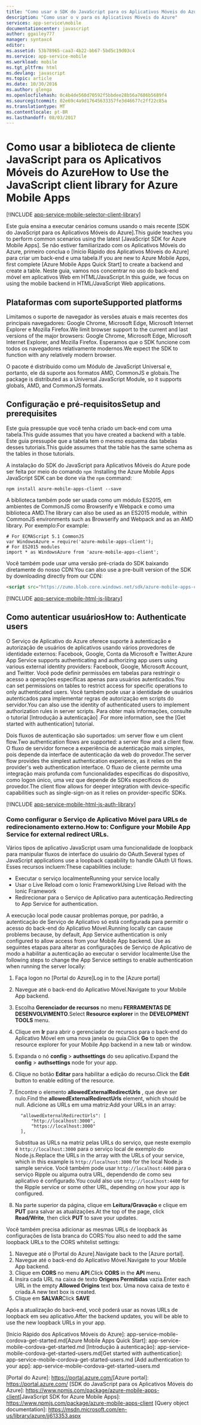 ```yaml
---
title: "Como usar o SDK do JavaScript para os Aplicativos Móveis do Azure"
description: "Como usar o v para os Aplicativos Móveis do Azure"
services: app-service\mobile
documentationcenter: javascript
author: ggailey777
manager: syntaxc4
editor: 
ms.assetid: 53b78965-caa3-4b22-bb67-5bd5c19d03c4
ms.service: app-service-mobile
ms.workload: mobile
ms.tgt_pltfrm: html
ms.devlang: javascript
ms.topic: article
ms.date: 10/30/2016
ms.author: glenga
ms.openlocfilehash: 0c4b4de560d70592f5bbdee28b56a7686b5689f4
ms.sourcegitcommit: 02e69c4a9d17645633357fe3d46677c2ff22c85a
ms.translationtype: MT
ms.contentlocale: pt-BR
ms.lasthandoff: 08/03/2017
---
```

# <a name="how-to-use-the-javascript-client-library-for-azure-mobile-apps"></a><span data-ttu-id="8e61a-103">Como usar a biblioteca de cliente JavaScript para os Aplicativos Móveis do Azure</span><span class="sxs-lookup"><span data-stu-id="8e61a-103">How to Use the JavaScript client library for Azure Mobile Apps</span></span>
[!INCLUDE [app-service-mobile-selector-client-library](../../includes/app-service-mobile-selector-client-library.md)]

<span data-ttu-id="8e61a-104">Este guia ensina a executar cenários comuns usando o mais recente [SDK do JavaScript para os Aplicativos Móveis do Azure].</span><span class="sxs-lookup"><span data-stu-id="8e61a-104">This guide teaches you to perform common scenarios using the latest [JavaScript SDK for Azure Mobile Apps].</span></span> <span data-ttu-id="8e61a-105">Se não estiver familiarizado com os Aplicativos Móveis do Azure, primeiro conclua o [Início Rápido dos Aplicativos Móveis do Azure] para criar um back-end e uma tabela.</span><span class="sxs-lookup"><span data-stu-id="8e61a-105">If you are new to Azure Mobile Apps, first complete [Azure Mobile Apps Quick Start] to create a backend and create a table.</span></span> <span data-ttu-id="8e61a-106">Neste guia, vamos nos concentrar no uso do back-end móvel em aplicativos Web em HTML/JavaScript.</span><span class="sxs-lookup"><span data-stu-id="8e61a-106">In this guide, we focus on using the mobile backend in HTML/JavaScript Web applications.</span></span>

## <a name="supported-platforms"></a><span data-ttu-id="8e61a-107">Plataformas com suporte</span><span class="sxs-lookup"><span data-stu-id="8e61a-107">Supported platforms</span></span>
<span data-ttu-id="8e61a-108">Limitamos o suporte de navegador às versões atuais e mais recentes dos principais navegadores: Google Chrome, Microsoft Edge, Microsoft Internet Explorer e Mozilla Firefox.</span><span class="sxs-lookup"><span data-stu-id="8e61a-108">We limit browser support to the current and last versions of the major browsers:  Google Chrome, Microsoft Edge, Microsoft Internet Explorer, and Mozilla Firefox.</span></span>  <span data-ttu-id="8e61a-109">Esperamos que o SDK funcione com todos os navegadores relativamente modernos.</span><span class="sxs-lookup"><span data-stu-id="8e61a-109">We expect the SDK to function with any relatively modern browser.</span></span>

<span data-ttu-id="8e61a-110">O pacote é distribuído como um Módulo de JavaScript Universal e, portanto, ele dá suporte aos formatos AMD, CommonJS e globais.</span><span class="sxs-lookup"><span data-stu-id="8e61a-110">The package is distributed as a Universal JavaScript Module, so it supports globals, AMD, and CommonJS formats.</span></span>

## <span data-ttu-id="8e61a-111"><a name="Setup"></a>Configuração e pré-requisitos</span><span class="sxs-lookup"><span data-stu-id="8e61a-111"><a name="Setup"></a>Setup and prerequisites</span></span>
<span data-ttu-id="8e61a-112">Este guia pressupõe que você tenha criado um back-end com uma tabela.</span><span class="sxs-lookup"><span data-stu-id="8e61a-112">This guide assumes that you have created a backend with a table.</span></span> <span data-ttu-id="8e61a-113">Este guia pressupõe que a tabela tem o mesmo esquema das tabelas desses tutoriais.</span><span class="sxs-lookup"><span data-stu-id="8e61a-113">This guide assumes that the table has the same schema as the tables in those tutorials.</span></span>

<span data-ttu-id="8e61a-114">A instalação do SDK do JavaScript para Aplicativos Móveis do Azure pode ser feita por meio do comando `npm` :</span><span class="sxs-lookup"><span data-stu-id="8e61a-114">Installing the Azure Mobile Apps JavaScript SDK can be done via the `npm` command:</span></span>

```
npm install azure-mobile-apps-client --save
```

<span data-ttu-id="8e61a-115">A biblioteca também pode ser usada como um módulo ES2015, em ambientes de CommonJS como Browserify e Webpack e como uma biblioteca AMD.</span><span class="sxs-lookup"><span data-stu-id="8e61a-115">The library can also be used as an ES2015 module, within CommonJS environments such as Browserify and Webpack and as an AMD library.</span></span>  <span data-ttu-id="8e61a-116">Por exemplo:</span><span class="sxs-lookup"><span data-stu-id="8e61a-116">For example:</span></span>

```
# For ECMAScript 5.1 CommonJS
var WindowsAzure = require('azure-mobile-apps-client');
# For ES2015 modules
import * as WindowsAzure from 'azure-mobile-apps-client';
```

<span data-ttu-id="8e61a-117">Você também pode usar uma versão pré-criada do SDK baixando diretamente do nosso CDN:</span><span class="sxs-lookup"><span data-stu-id="8e61a-117">You can also use a pre-built version of the SDK by downloading directly from our CDN:</span></span>

```html
<script src="https://zumo.blob.core.windows.net/sdk/azure-mobile-apps-client.min.js"></script>
```

[!INCLUDE [app-service-mobile-html-js-library](../../includes/app-service-mobile-html-js-library.md)]

## <span data-ttu-id="8e61a-118"><a name="auth"></a>Como autenticar usuários</span><span class="sxs-lookup"><span data-stu-id="8e61a-118"><a name="auth"></a>How to: Authenticate users</span></span>
<span data-ttu-id="8e61a-119">O Serviço de Aplicativo do Azure oferece suporte à autenticação e autorização de usuários de aplicativos usando vários provedores de identidade externos: Facebook, Google, Conta da Microsoft e Twitter.</span><span class="sxs-lookup"><span data-stu-id="8e61a-119">Azure App Service supports authenticating and authorizing app users using various external identity providers: Facebook, Google, Microsoft Account, and Twitter.</span></span> <span data-ttu-id="8e61a-120">Você pode definir permissões em tabelas para restringir o acesso a operações específicas apenas para usuários autenticados.</span><span class="sxs-lookup"><span data-stu-id="8e61a-120">You can set permissions on tables to restrict access for specific operations to only authenticated users.</span></span> <span data-ttu-id="8e61a-121">Você também pode usar a identidade de usuários autenticados para implementar regras de autorização em scripts do servidor.</span><span class="sxs-lookup"><span data-stu-id="8e61a-121">You can also use the identity of authenticated users to implement authorization rules in server scripts.</span></span> <span data-ttu-id="8e61a-122">Para obter mais informações, consulte o tutorial [Introdução à autenticação] .</span><span class="sxs-lookup"><span data-stu-id="8e61a-122">For more information, see the [Get started with authentication] tutorial.</span></span>

<span data-ttu-id="8e61a-123">Dois fluxos de autenticação são suportados: um server flow e um client flow.</span><span class="sxs-lookup"><span data-stu-id="8e61a-123">Two authentication flows are supported: a server flow and a client flow.</span></span>  <span data-ttu-id="8e61a-124">O fluxo de servidor fornece a experiência de autenticação mais simples, pois depende da interface de autenticação da web do provedor.</span><span class="sxs-lookup"><span data-stu-id="8e61a-124">The server flow provides the simplest authentication experience, as it relies on the provider's web authentication interface.</span></span> <span data-ttu-id="8e61a-125">O fluxo de cliente permite uma integração mais profunda com funcionalidades específicas do dispositivo, como logon único, uma vez que depende de SDKs específicos do provedor.</span><span class="sxs-lookup"><span data-stu-id="8e61a-125">The client flow allows for deeper integration with device-specific capabilities such as single-sign-on as it relies on provider-specific SDKs.</span></span>

[!INCLUDE [app-service-mobile-html-js-auth-library](../../includes/app-service-mobile-html-js-auth-library.md)]

### <span data-ttu-id="8e61a-126"><a name="configure-external-redirect-urls"></a>Como configurar o Serviço de Aplicativo Móvel para URLs de redirecionamento externo.</span><span class="sxs-lookup"><span data-stu-id="8e61a-126"><a name="configure-external-redirect-urls"></a>How to: Configure your Mobile App Service for external redirect URLs.</span></span>
<span data-ttu-id="8e61a-127">Vários tipos de aplicativo JavaScript usam uma funcionalidade de loopback para manipular fluxos de interface do usuário do OAuth.</span><span class="sxs-lookup"><span data-stu-id="8e61a-127">Several types of JavaScript applications use a loopback capability to handle OAuth UI flows.</span></span>  <span data-ttu-id="8e61a-128">Esses recursos incluem:</span><span class="sxs-lookup"><span data-stu-id="8e61a-128">These capabilities include:</span></span>

* <span data-ttu-id="8e61a-129">Executar o serviço localmente</span><span class="sxs-lookup"><span data-stu-id="8e61a-129">Running your service locally</span></span>
* <span data-ttu-id="8e61a-130">Usar o Live Reload com o Ionic Framework</span><span class="sxs-lookup"><span data-stu-id="8e61a-130">Using Live Reload with the Ionic Framework</span></span>
* <span data-ttu-id="8e61a-131">Redirecionar para o Serviço de Aplicativo para autenticação.</span><span class="sxs-lookup"><span data-stu-id="8e61a-131">Redirecting to App Service for authentication.</span></span>

<span data-ttu-id="8e61a-132">A execução local pode causar problemas porque, por padrão, a autenticação de Serviço de Aplicativo só está configurada para permitir o acesso do back-end do Aplicativo Móvel.</span><span class="sxs-lookup"><span data-stu-id="8e61a-132">Running locally can cause problems because, by default, App Service authentication is only configured to allow access from your Mobile App backend.</span></span> <span data-ttu-id="8e61a-133">Use as seguintes etapas para alterar as configurações de Serviço de Aplicativo de modo a habilitar a autenticação ao executar o servidor localmente:</span><span class="sxs-lookup"><span data-stu-id="8e61a-133">Use the following steps to change the App Service settings to enable authentication when running the server locally:</span></span>

1. <span data-ttu-id="8e61a-134">Faça logon no [Portal do Azure]</span><span class="sxs-lookup"><span data-stu-id="8e61a-134">Log in to the [Azure portal]</span></span>
2. <span data-ttu-id="8e61a-135">Navegue até o back-end do Aplicativo Móvel.</span><span class="sxs-lookup"><span data-stu-id="8e61a-135">Navigate to your Mobile App backend.</span></span>
3. <span data-ttu-id="8e61a-136">Escolha **Gerenciador de recursos** no menu **FERRAMENTAS DE DESENVOLVIMENTO**.</span><span class="sxs-lookup"><span data-stu-id="8e61a-136">Select **Resource explorer** in the **DEVELOPMENT TOOLS** menu.</span></span>
4. <span data-ttu-id="8e61a-137">Clique em **Ir** para abrir o gerenciador de recursos para o back-end do Aplicativo Móvel em uma nova janela ou guia.</span><span class="sxs-lookup"><span data-stu-id="8e61a-137">Click **Go** to open the resource explorer for your Mobile App backend in a new tab or window.</span></span>
5. <span data-ttu-id="8e61a-138">Expanda o nó **config** > **authsettings** do seu aplicativo.</span><span class="sxs-lookup"><span data-stu-id="8e61a-138">Expand the **config** > **authsettings** node for your app.</span></span>
6. <span data-ttu-id="8e61a-139">Clique no botão **Editar** para habilitar a edição do recurso.</span><span class="sxs-lookup"><span data-stu-id="8e61a-139">Click the **Edit** button to enable editing of the resource.</span></span>
7. <span data-ttu-id="8e61a-140">Encontre o elemento **allowedExternalRedirectUrls** , que deve ser nulo.</span><span class="sxs-lookup"><span data-stu-id="8e61a-140">Find the **allowedExternalRedirectUrls** element, which should be null.</span></span> <span data-ttu-id="8e61a-141">Adicione as URLs em uma matriz:</span><span class="sxs-lookup"><span data-stu-id="8e61a-141">Add your URLs in an array:</span></span>

         "allowedExternalRedirectUrls": [
             "http://localhost:3000",
             "https://localhost:3000"
         ],

    <span data-ttu-id="8e61a-142">Substitua as URLs na matriz pelas URLs do serviço, que neste exemplo é `http://localhost:3000` para o serviço local de exemplo do Node.js.</span><span class="sxs-lookup"><span data-stu-id="8e61a-142">Replace the URLs in the array with the URLs of your service, which in this example is `http://localhost:3000` for the local Node.js sample service.</span></span> <span data-ttu-id="8e61a-143">Você também pode usar `http://localhost:4400` para o serviço Ripple ou alguma outra URL, dependendo de como seu aplicativo é configurado.</span><span class="sxs-lookup"><span data-stu-id="8e61a-143">You could also use `http://localhost:4400` for the Ripple service or some other URL, depending on how your app is configured.</span></span>
8. <span data-ttu-id="8e61a-144">Na parte superior da página, clique em **Leitura/Gravação** e clique em **PUT** para salvar as atualizações.</span><span class="sxs-lookup"><span data-stu-id="8e61a-144">At the top of the page, click **Read/Write**, then click **PUT** to save your updates.</span></span>

<span data-ttu-id="8e61a-145">Você também precisa adicionar as mesmas URLs de loopback às configurações de lista branca do CORS:</span><span class="sxs-lookup"><span data-stu-id="8e61a-145">You also need to add the same loopback URLs to the CORS whitelist settings:</span></span>

1. <span data-ttu-id="8e61a-146">Navegue até o [Portal do Azure].</span><span class="sxs-lookup"><span data-stu-id="8e61a-146">Navigate back to the [Azure portal].</span></span>
2. <span data-ttu-id="8e61a-147">Navegue até o back-end do Aplicativo Móvel.</span><span class="sxs-lookup"><span data-stu-id="8e61a-147">Navigate to your Mobile App backend.</span></span>
3. <span data-ttu-id="8e61a-148">Clique em **CORS** no menu **API**.</span><span class="sxs-lookup"><span data-stu-id="8e61a-148">Click **CORS** in the **API** menu.</span></span>
4. <span data-ttu-id="8e61a-149">Insira cada URL na caixa de texto **Origens Permitidas** vazia.</span><span class="sxs-lookup"><span data-stu-id="8e61a-149">Enter each URL in the empty **Allowed Origins** text box.</span></span>  <span data-ttu-id="8e61a-150">Uma nova caixa de texto é criada.</span><span class="sxs-lookup"><span data-stu-id="8e61a-150">A new text box is created.</span></span>
5. <span data-ttu-id="8e61a-151">Clique em **SALVAR**</span><span class="sxs-lookup"><span data-stu-id="8e61a-151">Click **SAVE**</span></span>

<span data-ttu-id="8e61a-152">Após a atualização do back-end, você poderá usar as novas URLs de loopback em seu aplicativo.</span><span class="sxs-lookup"><span data-stu-id="8e61a-152">After the backend updates, you will be able to use the new loopback URLs in your app.</span></span>

<!-- URLs. -->
<span data-ttu-id="8e61a-153">[Início Rápido dos Aplicativos Móveis do Azure]: app-service-mobile-cordova-get-started.md</span><span class="sxs-lookup"><span data-stu-id="8e61a-153">[Azure Mobile Apps Quick Start]: app-service-mobile-cordova-get-started.md</span></span>
<span data-ttu-id="8e61a-154">[Introdução à autenticação]: app-service-mobile-cordova-get-started-users.md</span><span class="sxs-lookup"><span data-stu-id="8e61a-154">[Get started with authentication]: app-service-mobile-cordova-get-started-users.md</span></span>
[Add authentication to your app]: app-service-mobile-cordova-get-started-users.md

<span data-ttu-id="8e61a-155">[Portal do Azure]: https://portal.azure.com/</span><span class="sxs-lookup"><span data-stu-id="8e61a-155">[Azure portal]: https://portal.azure.com/</span></span>
<span data-ttu-id="8e61a-156">[SDK do JavaScript para os Aplicativos Móveis do Azure]: https://www.npmjs.com/package/azure-mobile-apps-client</span><span class="sxs-lookup"><span data-stu-id="8e61a-156">[JavaScript SDK for Azure Mobile Apps]: https://www.npmjs.com/package/azure-mobile-apps-client</span></span>
[Query object documentation]: https://msdn.microsoft.com/en-us/library/azure/jj613353.aspx
